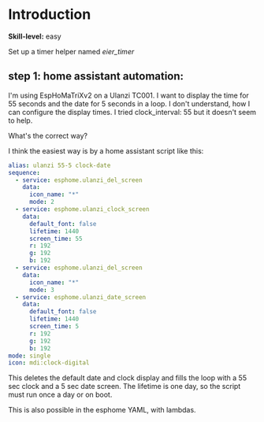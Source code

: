 # Introduction

**Skill-level:** easy

Set up a timer helper named *eier_timer*

## step 1: **home assistant automation:**

I'm using EspHoMaTriXv2 on a Ulanzi TC001. I want to display the time for 55 seconds and the date for 5 seconds in a loop. I don't understand, how I can configure the display times. I tried clock_interval: 55 but it doesn't seem to help.

What's the correct way?

I think the easiest way is by a home assistant script like this:

```yaml
alias: ulanzi 55-5 clock-date
sequence:
  - service: esphome.ulanzi_del_screen
    data:
      icon_name: "*"
      mode: 2
  - service: esphome.ulanzi_clock_screen
    data:
      default_font: false
      lifetime: 1440
      screen_time: 55
      r: 192
      g: 192
      b: 192
  - service: esphome.ulanzi_del_screen
    data:
      icon_name: "*"
      mode: 3
  - service: esphome.ulanzi_date_screen
    data:
      default_font: false
      lifetime: 1440
      screen_time: 5
      r: 192
      g: 192
      b: 192
mode: single
icon: mdi:clock-digital
```

This deletes the default date and clock display and fills the loop with a 55 sec clock and a 5 sec date screen. The lifetime is one day, so the script must run once a day or on boot.

This is also possible in the esphome YAML, with lambdas.